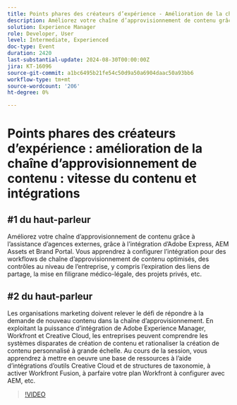 ```yaml
---
title: Points phares des créateurs d’expérience - Amélioration de la chaîne d’approvisionnement de contenu - Vitesse et intégrations du contenu
description: Améliorez votre chaîne d’approvisionnement de contenu grâce à l’assistance d’agences externes, grâce à l’intégration d’Adobe Express, AEM Assets et Brand Portal. Vous apprendrez à configurer l’intégration pour des workflows de chaîne d’approvisionnement de contenu optimisés, des contrôles au niveau de l’entreprise, y compris l’expiration des liens de partage, la mise en filigrane médico-légale, des projets privés, etc.
solution: Experience Manager
role: Developer, User
level: Intermediate, Experienced
doc-type: Event
duration: 2420
last-substantial-update: 2024-08-30T00:00:00Z
jira: KT-16096
source-git-commit: a1bc6495b21fe54c50d9a50a6904daac50a93bb6
workflow-type: tm+mt
source-wordcount: '206'
ht-degree: 0%

---
```



# Points phares des créateurs d’expérience : amélioration de la chaîne d’approvisionnement de contenu : vitesse du contenu et intégrations

## #1 du haut-parleur

Améliorez votre chaîne d’approvisionnement de contenu grâce à l’assistance d’agences externes, grâce à l’intégration d’Adobe Express, AEM Assets et Brand Portal. Vous apprendrez à configurer l’intégration pour des workflows de chaîne d’approvisionnement de contenu optimisés, des contrôles au niveau de l’entreprise, y compris l’expiration des liens de partage, la mise en filigrane médico-légale, des projets privés, etc.

## #2 du haut-parleur

Les organisations marketing doivent relever le défi de répondre à la demande de nouveau contenu dans la chaîne d’approvisionnement. En exploitant la puissance d’intégration de Adobe Experience Manager, Workfront et Creative Cloud, les entreprises peuvent comprendre les systèmes disparates de création de contenu et rationaliser la création de contenu personnalisé à grande échelle. Au cours de la session, vous apprendrez à mettre en oeuvre une base de ressources à l’aide d’intégrations d’outils Creative Cloud et de structures de taxonomie, à activer Workfront Fusion, à parfaire votre plan Workfront à configurer avec AEM, etc.

>[!VIDEO](https://video.tv.adobe.com/v/3433169/?learn=on)
